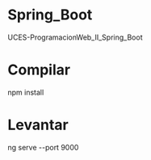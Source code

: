 # Spring_Boot
UCES-ProgramacionWeb_II_Spring_Boot

# Compilar
npm install

# Levantar 
ng serve --port 9000
